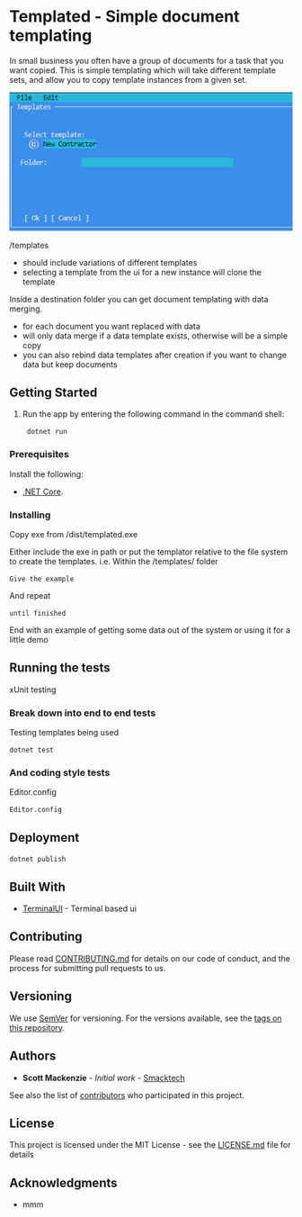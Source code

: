 # Templated - Simple document templating

In small business you often have a group of documents for a task that you want copied.
This is simple templating which will take different template sets, and allow you to copy
template instances from a given set.

![tempalted](https://raw.githubusercontent.com/smacken/templated/master/docfx/term.PNG)

/templates

- should include variations of different templates
- selecting a template from the ui for a new instance will clone the template

Inside a destination folder you can get document templating with data merging.
- for each document you want replaced with data
- will only data merge if a data template exists, otherwise will be a simple copy
- you can also rebind data templates after creation if you want to change data but keep documents

## Getting Started

1. Run the app by entering the following command in the command shell:

   ```console
    dotnet run
   ```

### Prerequisites

Install the following:

- [.NET Core](https://dotnet.microsoft.com/download).

### Installing

Copy exe from /dist/templated.exe

Either include the exe in path or put the templator relative to the file system to create the templates.
i.e. Within the /templates/ folder

```
Give the example
```

And repeat

```
until finished
```

End with an example of getting some data out of the system or using it for a little demo

## Running the tests

xUnit testing


### Break down into end to end tests

Testing templates being used

```
dotnet test
```

### And coding style tests

Editor.config

```
Editor.config
```

## Deployment

```
dotnet publish
```

## Built With

* [TerminalUI](https://github.com/migueldeicaza/gui.cs) - Terminal based ui

## Contributing

Please read [CONTRIBUTING.md](https://gist.github.com/PurpleBooth/b24679402957c63ec426) for details on our code of conduct, and the process for submitting pull requests to us.

## Versioning

We use [SemVer](http://semver.org/) for versioning. For the versions available, see the [tags on this repository](https://github.com/your/project/tags). 

## Authors

* **Scott Mackenzie** - *Initial work* - [Smacktech](https://github.com/smacken)

See also the list of [contributors](https://github.com/your/project/contributors) who participated in this project.

## License

This project is licensed under the MIT License - see the [LICENSE.md](LICENSE.md) file for details

## Acknowledgments

* mmm


